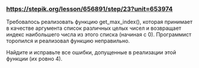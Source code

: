 ### https://stepik.org/lesson/656891/step/23?unit=653974

Требовалось реализовать функцию get_max_index(), которая принимает в качестве аргумента список различных целых чисел и возвращает индекс наибольшего числа из этого списка (начиная с 0). Программист торопился и реализовал функцию неправильно.


Найдите и исправьте все ошибки, допущенные в реализации этой функции (их ровно 4).
